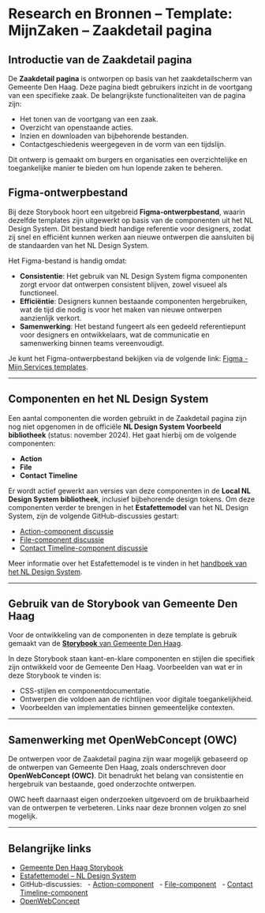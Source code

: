 # Research en Bronnen – Template: MijnZaken – Zaakdetail pagina

## Introductie van de Zaakdetail pagina

De **Zaakdetail pagina** is ontworpen op basis van het zaakdetailscherm van Gemeente Den Haag. Deze pagina biedt gebruikers inzicht in de voortgang van een specifieke zaak. De belangrijkste functionaliteiten van de pagina zijn:

- Het tonen van de voortgang van een zaak.
- Overzicht van openstaande acties.
- Inzien en downloaden van bijbehorende bestanden.
- Contactgeschiedenis weergegeven in de vorm van een tijdslijn.

Dit ontwerp is gemaakt om burgers en organisaties een overzichtelijke en toegankelijke manier te bieden om hun lopende zaken te beheren.

## Figma-ontwerpbestand

Bij deze Storybook hoort een uitgebreid **Figma-ontwerpbestand**, waarin dezelfde templates zijn uitgewerkt op basis van de componenten uit het NL Design System. Dit bestand biedt handige referentie voor designers, zodat zij snel en efficiënt kunnen werken aan nieuwe ontwerpen die aansluiten bij de standaarden van het NL Design System.

Het Figma-bestand is handig omdat:

- **Consistentie**: Het gebruik van NL Design System figma componenten zorgt ervoor dat ontwerpen consistent blijven, zowel visueel als functioneel.
- **Efficiëntie**: Designers kunnen bestaande componenten hergebruiken, wat de tijd die nodig is voor het maken van nieuwe ontwerpen aanzienlijk verkort.
- **Samenwerking**: Het bestand fungeert als een gedeeld referentiepunt voor designers en ontwikkelaars, wat de communicatie en samenwerking binnen teams vereenvoudigt.

Je kunt het Figma-ontwerpbestand bekijken via de volgende link: [Figma - Mijn Services templates](https://www.figma.com/design/pB5d6RlVSa1B088Xpm1sSo/2025---MijnServices---Templates--Voorheen--Overheidsbrede-portalen-).

---

## Componenten en het NL Design System

Een aantal componenten die worden gebruikt in de Zaakdetail pagina zijn nog niet opgenomen in de officiële **NL Design System Voorbeeld bibliotheek** (status: november 2024). Het gaat hierbij om de volgende componenten:

- **Action**
- **File**
- **Contact Timeline**

Er wordt actief gewerkt aan versies van deze componenten in de **Local NL Design System bibliotheek**, inclusief bijbehorende design tokens. Om deze componenten verder te brengen in het **Estafettemodel** van het NL Design System, zijn de volgende GitHub-discussies gestart:

- [Action-component discussie](https://github.com/orgs/nl-design-system/discussions/349)
- [File-component discussie](https://github.com/orgs/nl-design-system/discussions/347)
- [Contact Timeline-component discussie](https://github.com/orgs/nl-design-system/discussions/351)

Meer informatie over het Estafettemodel is te vinden in het [handboek van het NL Design System](https://nldesignsystem.nl/handboek/estafettemodel).

---

## Gebruik van de Storybook van Gemeente Den Haag

Voor de ontwikkeling van de componenten in deze template is gebruik gemaakt van de [**Storybook** van Gemeente Den Haag](https://nl-design-system.github.io/denhaag/?path=/docs/den-haag-border--docs).

In deze Storybook staan kant-en-klare componenten en stijlen die specifiek zijn ontwikkeld voor de Gemeente Den Haag. Voorbeelden van wat er in deze Storybook te vinden is:

- CSS-stijlen en componentdocumentatie.
- Ontwerpen die voldoen aan de richtlijnen voor digitale toegankelijkheid.
- Voorbeelden van implementaties binnen gemeentelijke contexten.

---

## Samenwerking met OpenWebConcept (OWC)

De ontwerpen voor de Zaakdetail pagina zijn waar mogelijk gebaseerd op de ontwerpen van Gemeente Den Haag, zoals onderschreven door **OpenWebConcept (OWC)**. Dit benadrukt het belang van consistentie en hergebruik van bestaande, goed onderzochte ontwerpen.

OWC heeft daarnaast eigen onderzoeken uitgevoerd om de bruikbaarheid van de ontwerpen te verbeteren. Links naar deze bronnen volgen zo snel mogelijk.

---

## Belangrijke links

- [Gemeente Den Haag Storybook](https://nl-design-system.github.io/denhaag/?path=/docs/den-haag-border--docs)
- [Estafettemodel – NL Design System](https://nldesignsystem.nl/handboek/estafettemodel)
- GitHub-discussies:
    - [Action-component](https://github.com/orgs/nl-design-system/discussions/349)
    - [File-component](https://github.com/orgs/nl-design-system/discussions/347)
    - [Contact Timeline-component](https://github.com/orgs/nl-design-system/discussions/351)
- [OpenWebConcept](https://openwebconcept.nl/)
